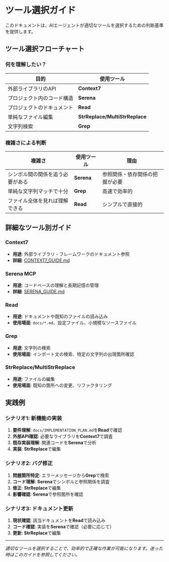 # ツール選択ガイド

このドキュメントは、AIエージェントが適切なツールを選択するための判断基準を提供します。

## ツール選択フローチャート

### 何を理解したい？

| 目的 | 使用ツール |
|------|-----------|
| 外部ライブラリのAPI | **Context7** |
| プロジェクト内のコード構造 | **Serena** |
| プロジェクトのドキュメント | **Read** |
| 単純なファイル編集 | **StrReplace/MultiStrReplace** |
| 文字列検索 | **Grep** |

### 複雑さによる判断

| 複雑さ | 使用ツール | 理由 |
|--------|-----------|------|
| シンボル間の関係を追う必要がある | **Serena** | 参照関係・依存関係の把握が必要 |
| 単純な文字列マッチで十分 | **Grep** | 高速で効率的 |
| ファイル全体を見れば理解できる | **Read** | シンプルで直接的 |

## 詳細なツール別ガイド

### Context7
- **用途**: 外部ライブラリ・フレームワークのドキュメント参照
- **詳細**: [CONTEXT7_GUIDE.md](./CONTEXT7_GUIDE.md)

### Serena MCP
- **用途**: コードベースの理解と長期記憶の管理
- **詳細**: [SERENA_GUIDE.md](./SERENA_GUIDE.md)

### Read
- **用途**: ドキュメントや既知のファイルの読み込み
- **使用場面**: `docs/*.md`、設定ファイル、小規模なソースファイル

### Grep
- **用途**: 文字列の検索
- **使用場面**: インポート文の検索、特定の文字列の出現箇所確認

### StrReplace/MultiStrReplace
- **用途**: ファイルの編集
- **使用場面**: 既知の箇所への変更、リファクタリング

## 実践例

### シナリオ1: 新機能の実装
1. **要件理解**: `docs/IMPLEMENTATION_PLAN.md`を**Read**で確認
2. **外部API確認**: 必要なライブラリを**Context7**で調査
3. **既存実装理解**: 関連コードを**Serena**で分析
4. **実装**: **StrReplace**で編集

### シナリオ2: バグ修正
1. **問題箇所特定**: エラーメッセージから**Grep**で検索
2. **コード理解**: **Serena**でシンボルと参照関係を調査
3. **修正**: **StrReplace**で編集
4. **影響確認**: **Serena**で参照箇所を確認

### シナリオ3: ドキュメント更新
1. **現状確認**: 該当ドキュメントを**Read**で読み込み
2. **コード確認**: 実装を**Serena**で確認（必要に応じて）
3. **更新**: **StrReplace**で編集

---

_適切なツールを選択することで、効率的で正確な作業が可能になります。迷った時はこのガイドを参照してください。_